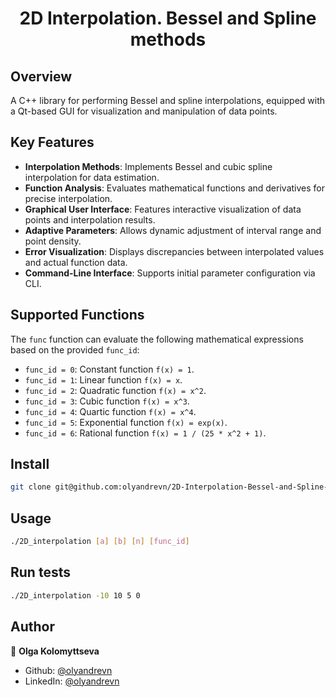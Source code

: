 <h1 align="center">2D Interpolation. Bessel and Spline methods</h1>
<p>
</p>

## Overview
A C++ library for performing Bessel and spline interpolations, equipped with a Qt-based GUI for visualization and manipulation of data points.

## Key Features
- **Interpolation Methods**: Implements Bessel and cubic spline interpolation for data estimation.
- **Function Analysis**: Evaluates mathematical functions and derivatives for precise interpolation.
- **Graphical User Interface**: Features interactive visualization of data points and interpolation results.
- **Adaptive Parameters**: Allows dynamic adjustment of interval range and point density.
- **Error Visualization**: Displays discrepancies between interpolated values and actual function data.
- **Command-Line Interface**: Supports initial parameter configuration via CLI.

## Supported Functions
The `func` function can evaluate the following mathematical expressions based on the provided `func_id`:
- `func_id = 0`: Constant function `f(x) = 1`.
- `func_id = 1`: Linear function `f(x) = x`.
- `func_id = 2`: Quadratic function `f(x) = x^2`.
- `func_id = 3`: Cubic function `f(x) = x^3`.
- `func_id = 4`: Quartic function `f(x) = x^4`.
- `func_id = 5`: Exponential function `f(x) = exp(x)`.
- `func_id = 6`: Rational function `f(x) = 1 / (25 * x^2 + 1)`.

  
## Install

```sh
git clone git@github.com:olyandrevn/2D-Interpolation-Bessel-and-Spline-methods.git
```

## Usage

```sh
./2D_interpolation [a] [b] [n] [func_id]
```

## Run tests

```sh
./2D_interpolation -10 10 5 0
```

## Author

👤 **Olga Kolomyttseva**

* Github: [@olyandrevn](https://github.com/olyandrevn)
* LinkedIn: [@olyandrevn](https://linkedin.com/in/olyandrevn)
